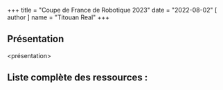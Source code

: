 +++
title = "Coupe de France de Robotique 2023"
date = "2022-08-02"
[ author ]
  name = "Titouan Real"
+++

## Présentation
<présentation>

## Liste complète des ressources :